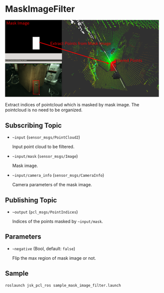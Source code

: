 # MaskImageFilter
![](images/mask_image_filter.png)

Extract indices of pointcloud which is masked by mask image. The pointcloud is no need to be organized.

## Subscribing Topic
* `~input` (`sensor_msgs/PointCloud2`)

  Input point cloud to be filtered.

* `~input/mask` (`sensor_msgs/Image`)

  Mask image.

* `~input/camera_info` (`sensor_msgs/CameraInfo`)

  Camera parameters of the mask image.

## Publishing Topic
* `~output` (`pcl_msgs/PointIndices`)

  Indices of the points masked by `~input/mask`.

## Parameters
* `~negative` (Bool, default: `false`)

  Flip the max region of mask image or not.

## Sample

```bash
roslaunch jsk_pcl_ros sample_mask_image_filter.launch
```
